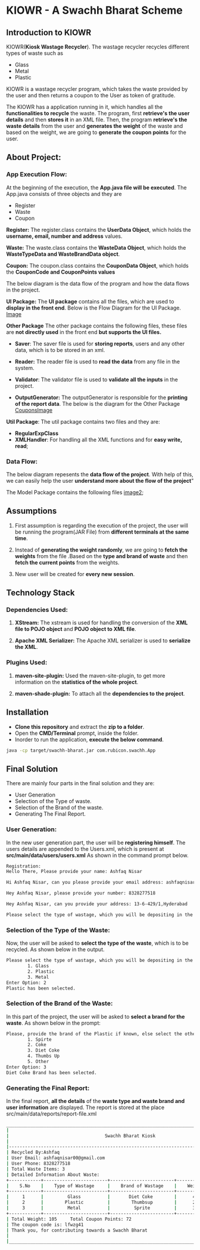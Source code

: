 # KIOWR - A Swachh Bharat Scheme

## Introduction to KIOWR
KIOWR(**Kiosk Wastage Recycler**). The wastage recycler recycles different types of waste such as
- Glass
- Metal
- Plastic

KIOWR is a wastage recycler program, which takes the waste provided by the user and then returns a 
coupon to the User as token of gratitude.

The KIOWR has a application running in it, which handles all the **functionalities to recycle** the 
waste. The program, first **retrieve's the user details** and then **stores it** in an XML file. Then, the
program **retrieve's the waste details** from the user and **generates the weight** of the waste and 
based on the weight, we are going to **generate the coupon points** for the user.

## About Project:

### App Execution Flow:
At the beginning of the execution, the **App.java file will be executed**. The App.java consists of 
three objects and they are
- Register
- Waste
- Coupon

**Register:** The register.class contains the **UserData Object**, which holds the **username, email, number and address** values.

**Waste:** The waste.class contains the **WasteData Object**, which holds the **WasteTypeData and WasteBrandData object**.

**Coupon:** The coupon.class contains the **CouponData Object**, which holds the **CouponCode and CouponPoints values**

The below diagram is the data flow of the program and how the data flows in the project.

**UI Package:**
The **UI package** contains all the files, which are used to **display in the front end**.
Below is the Flow Diagram for the UI Package.
[Image](src/main/diagrams/UI.png)

**Other Package**
The other package contains the following files, these files are **not directly used** in the front 
end **but supports the UI files.**
- **Saver**: The saver file is used for **storing reports**, users and any other data, which is to
 be stored in an xml.

- **Reader:** The reader file is used to **read the data** from any file in the system.

- **Validator**: The validator file is used to **validate all the inputs** in the project.

- **OutputGenerator:** The outputGenerator is responsible for the **printing of the report data**.
The below is the diagram for the Other Package
[CouponsImage](src/main/diagrams/Other.png)

**Util Package**:
The util package contains two files and they are:
- **RegularExpClass**
- **XMLHandler**: For handling all the XML functions and for **easy write, read**;

### Data Flow:
The below diagram repesents the **data flow of the project**. With help of this, we can easily help 
the user **understand more about the flow of the project**"

The Model Package contains the following files
[image2](src/main/diagrams/POJO.png);

## Assumptions
1. First assumption is regarding the execution of the project, the user will be running the 
program(JAR File) from **different terminals at the same time**. 

2. Instead of **generating the weight randomly**, we are going to **fetch the weights** from the file
.Based on the **type and brand of waste** and then **fetch the current points** from the weights.
3. New user will be created for **every new session**.
## Technology Stack
### Dependencies Used:
1. **XStream:** The xstream is used for handling the conversion of the **XML file to POJO object** and **POJO object to XML file**.

2. **Apache XML Serializer:** The Apache XML serializer is used to **serialize the XML**.
### Plugins Used: 

1. **maven-site-plugin:** Used the maven-site-plugin, to get more information on the **statistics of the whole project**.

2. **maven-shade-plugin:** To attach all the **dependencies to the project**.


## Installation
- **Clone this repository** and extract the **zip to a folder**.
- Open the **CMD/Terminal** prompt, inside the folder.
- Inorder to run the application, **execute the below command**.
```bash
java -cp target/swachh-bharat.jar com.rubicon.swachh.App
```

## Final Solution
There are mainly four parts in the final solution and they are:
 - User Generation
 - Selection of the Type of waste.
 - Selection of the Brand of the waste.
 - Generating The Final Report.

### User Generation:
In the new user generation part, the user will be **registering himself**. The users details are 
appended to the Users.xml, which is present at **src/main/data/users/users.xml** As shown in the command 
prompt below.
```bash
Registration:
Hello There, Please provide your name: Ashfaq Nisar

Hi Ashfaq Nisar, can you please provide your email address: ashfaqnisar00@gmail.com

Hey Ashfaq Nisar, please provide your number: 8328277518

Hey Ashfaq Nisar, can you provide your address: 13-6-429/1,Hyderabad

Please select the type of wastage, which you will be depositing in the Kiosk

```

### Selection of the Type of the Waste:
Now, the user will be asked to **select the type of the waste**, which is to be recycled. As shown below in the output.
```bash
Please select the type of wastage, which you will be depositing in the Kiosk
        1. Glass
        2. Plastic
        3. Metal
Enter Option: 2
Plastic has been selected.

```

### Selection of the Brand of the Waste: 
In this part of the project, the user will be asked to **select a brand for the waste**. As shown below in the prompt:

```bash
Please, provide the brand of the Plastic if known, else select the other option
        1. Spirte
        2. Coke
        3. Diet Coke
        4. Thumbs Up
        5. Other
Enter Option: 3
Diet Coke Brand has been selected.


```


### Generating the Final Report: 
In the final report, **all the details** of the **waste type and waste brand and user information** are displayed.
The report is stored at the place src/main/data/reports/report-file.xml

```bash 
_____________________________________________________________________________________________
|                                                                                            |
|                                    Swachh Bharat Kiosk                                     |
|                                                                                            |
|--------------------------------------------------------------------------------------------|
| Recycled By:Ashfaq                                                                         |
| User Email: ashfaqnisar00@gmail.com                                                        |
| User Phone: 8328277518                                                                     |
| Total Waste Items: 3                                                                       |
| Detailed Information About Waste:                                                          |
+------------+------------------------+------------------------+--------------+--------------+
|    S.No    |    Type of Wastage     |    Brand of Wastage    |    Weight    |    Points    |
+------------+------------------------+------------------------+--------------+--------------+
|     1      |         Glass          |       Diet Coke        |      45      |      29      |
|     2      |        Plastic         |        Thumbsup        |      25      |      19      |
|     3      |         Metal          |         Sprite         |      35      |      24      |
+------------+------------------------+------------------------+--------------+--------------+
| Total Weight: 105     Total Coupon Points: 72                                              |
| The coupon code is: lfwzg41                                                                |
| Thank you, for contributing towards a Swachh Bharat                                        |
|                                                                                            |
|____________________________________________________________________________________________|


```

